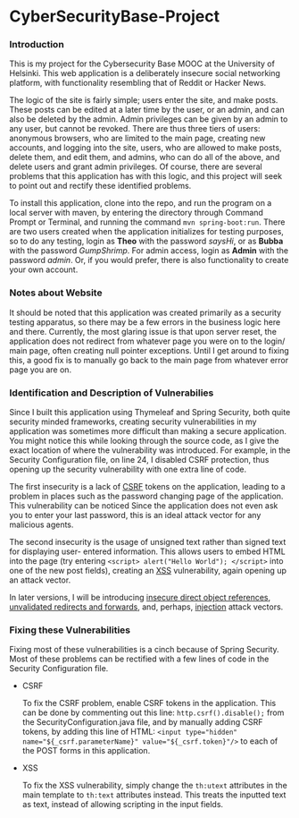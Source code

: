 # CyberSecurityBase-Project

### Introduction

This is my project for the Cybersecurity Base MOOC at the University of Helsinki. This web application is a deliberately insecure social networking platform, with functionality resembling that of Reddit or Hacker News. 

The logic of the site is fairly simple; users enter the site, and make posts. These posts can be edited at a later time by the user, or an admin, and can also be deleted by the admin. Admin privileges can be given by an admin to any user, but cannot be revoked. There are thus three tiers of users: anonymous browsers, who are limited to the main page, creating new accounts, and logging into the site, users, who are allowed to make posts, delete them, and edit them, and admins, who can do all of the above, and delete users and grant admin privileges. Of course, there are several problems that this application has with this logic, and this project will seek to point out and rectify these identified problems. 

To install this application, clone into the repo, and run the program on a local server with maven, by entering the directory through Command Prompt or Terminal, and running the command `mvn spring-boot:run`. There are two users created when the application initializes for testing purposes, so to do any testing, login as **Theo** with the password *saysHi*, or as **Bubba** with the password *GumpShrimp*. For admin access, login as **Admin** with the password *admin*. Or, if you would prefer, there is also functionality to create your own account.

### Notes about Website

It should be noted that this application was created primarily as a security testing apparatus, so there may be a few errors in the business logic here and there. Currently, the most glaring issue is that upon server reset, the application does not redirect from whatever page you were on to the login/ main page, often creating null pointer exceptions. Until I get around to fixing this, a good fix is to manually go back to the main page from whatever error page you are on.

### Identification and Description of Vulnerabilies

Since I built this application using Thymeleaf and Spring Security, both quite security minded frameworks, creating security vulnerabilities in my application was sometimes more difficult than making a secure application. You might notice this while looking through the source code, as I give the exact location of where the vulnerability was introduced. For example, in the Security Configuration file, on line 24, I disabled CSRF protection, thus opening up the security vulnerability with one extra line of code. 

The first insecurity is a lack of [CSRF](https://www.owasp.org/index.php/Top_10_2013-A8-Cross-Site_Request_Forgery_(CSRF)) tokens on the application, leading to a problem in places such as the password changing page of the application. This vulnerability can be noticed Since the application does not even ask you to enter your last password, this is an ideal attack vector for any malicious agents. 

The second insecurity is the usage of unsigned text rather than signed text for displaying user- entered information. This allows users to embed HTML into the page (try entering `<script> alert("Hello World"); </script>` into one of the new post fields), creating an [XSS](https://www.owasp.org/index.php/Top_10_2013-A3-Cross-Site_Scripting_(XSS)) vulnerability, again opening up an attack vector.

In later versions, I will be introducing [insecure direct object references](https://www.owasp.org/index.php/Top_10_2013-A4-Insecure_Direct_Object_References), [unvalidated redirects and forwards](https://www.owasp.org/index.php/Top_10_2013-A10-Unvalidated_Redirects_and_Forwards), and, perhaps, [injection](https://www.owasp.org/index.php/Top_10_2013-A1-Injection) attack vectors.

### Fixing these Vulnerabilities

Fixing most of these vulnerabilities is a cinch because of Spring Security. Most of these problems can be rectified with a few lines of code in the Security Configuration file.
* CSRF
   
   To fix the CSRF problem, enable CSRF tokens in the application. This can be done by commenting out this line: `http.csrf().disable();` from the SecurityConfiguration.java file, and by manually adding CSRF tokens, by adding this line of HTML: `<input type="hidden" name="${_csrf.parameterName}" value="${_csrf.token}"/>` to each of the POST forms in this application.
* XSS 

   To fix the XSS vulnerability, simply change the `th:utext` attributes in the main template to `th:text` attributes instead.   This treats the inputted text as text, instead of allowing scripting in the input fields.
   
